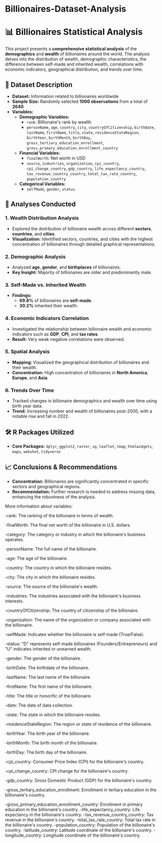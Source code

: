 # Billionaires-Dataset-Analysis
# 📊 Billionaires Statistical Analysis

This project presents a **comprehensive statistical analysis** of the **demographics** and **wealth** of billionaires around the world. The analysis delves into the distribution of wealth, demographic characteristics, the difference between self-made and inherited wealth, correlations with economic indicators, geographical distribution, and trends over time.

## 📁 Dataset Description

- **Dataset:** Information related to billionaires worldwide
- **Sample Size:** Randomly selected **1000 observations** from a total of **2640**
- **Variables:** 
  - **Demographic Variables:**
    - `rank`: Billionaire's rank by wealth
    - `personName`, `age`, `country`, `city`, `countryOfCitizenship`, `birthDate`, `lastName`, `firstName`, `title`, `state`, `residenceStateRegion`, `birthYear`, `birthMonth`, `birthDay`, `gross_tertiary_education_enrollment`, `gross_primary_education_enrollment_country`
  - **Financial Variables:**
    - `finalWorth`: Net worth in USD
    - `source`, `industries`, `organization`, `cpi_country`, `cpi_change_country`, `gdp_country`, `life_expectancy_country`, `tax_revenue_country_country`, `total_tax_rate_country`, `population_country`
  - **Categorical Variables:**
    - `selfMade`, `gender`, `status`

## 🧠 Analyses Conducted

### 1. Wealth Distribution Analysis
- Explored the distribution of billionaire wealth across different **sectors**, **countries**, and **cities**.
- **Visualization:** Identified sectors, countries, and cities with the highest concentration of billionaires through detailed graphical representations.

### 2. Demographic Analysis
- Analyzed **age**, **gender**, and **birthplaces** of billionaires.
- **Key Insight:** Majority of billionaires are older and predominantly male.

### 3. Self-Made vs. Inherited Wealth
- **Findings:** 
  - **69.8%** of billionaires are **self-made**.
  - **30.2%** inherited their wealth.

### 4. Economic Indicators Correlation
- Investigated the relationship between billionaire wealth and economic indicators such as **GDP**, **CPI**, and **tax rates**.
- **Result:** Very weak negative correlations were observed.

### 5. Spatial Analysis
- **Mapping:** Visualized the geographical distribution of billionaires and their wealth.
- **Concentration:** High concentration of billionaires in **North America**, **Europe**, and **Asia**.

### 6. Trends Over Time
- Tracked changes in billionaire demographics and wealth over time using birth year data.
- **Trend:** Increasing number and wealth of billionaires post-2000, with a notable rise and fall in 2022.

## 🛠️ R Packages Utilized

- **Core Packages:** `dplyr`, `ggplot2`, `raster`, `sp`, `leaflet`, `tmap`, `htmlwidgets`, `maps`, `webshot`, `tidyverse`

## 📈 Conclusions & Recommendations

- **Concentration:** Billionaires are significantly concentrated in specific sectors and geographical regions.
- **Recommendation:** Further research is needed to address missing data, enhancing the robustness of the analysis.

More information about variables:

-rank: The ranking of the billionaire in terms of wealth.

-finalWorth: The final net worth of the billionaire in U.S. dollars.

-category: The category or industry in which the billionaire's business operates.

-personName: The full name of the billionaire.

-age: The age of the billionaire.

-country: The country in which the billionaire resides.

-city: The city in which the billionaire resides.

-source: The source of the billionaire's wealth.

-industries: The industries associated with the billionaire's business interests.

-countryOfCitizenship: The country of citizenship of the billionaire.

-organization: The name of the organization or company associated with the billionaire.

-selfMade: Indicates whether the billionaire is self-made (True/False).

-status: "D" represents self-made billionaires (Founders/Entrepreneurs) and "U" indicates inherited or unearned wealth.

-gender: The gender of the billionaire.

-birthDate: The birthdate of the billionaire.

-lastName: The last name of the billionaire.

-firstName: The first name of the billionaire.

-title: The title or honorific of the billionaire.

-date: The date of data collection.

-state: The state in which the billionaire resides.

-residenceStateRegion: The region or state of residence of the billionaire.

-birthYear: The birth year of the billionaire.

-birthMonth: The birth month of the billionaire.

-birthDay: The birth day of the billionaire.

-cpi_country: Consumer Price Index (CPI) for the billionaire's country.

-cpi_change_country: CPI change for the billionaire's country.

-gdp_country: Gross Domestic Product (GDP) for the billionaire's country.

-gross_tertiary_education_enrollment: Enrollment in tertiary education in the billionaire's country.

-gross_primary_education_enrollment_country: Enrollment in primary education in the billionaire's country.
-life_expectancy_country: Life expectancy in the billionaire's country.
-tax_revenue_country_country: Tax revenue in the billionaire's country.
-total_tax_rate_country: Total tax rate in the billionaire's country.
-population_country: Population of the billionaire's country.
-latitude_country: Latitude coordinate of the billionaire's country.
-longitude_country: Longitude coordinate of the billionaire's country.
